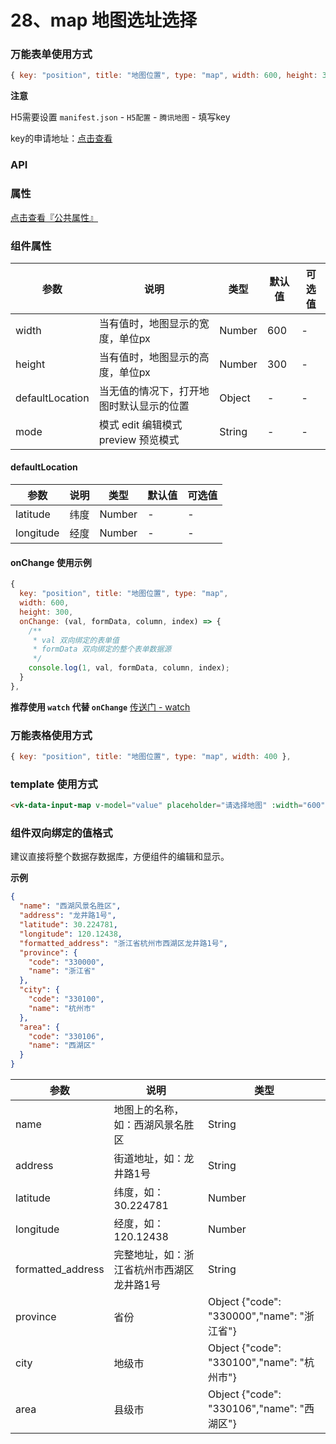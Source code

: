 # 28、map 地图选址选择

### 万能表单使用方式

```js
{ key: "position", title: "地图位置", type: "map", width: 600, height: 300, defaultLocation: { latitude: 30.224781, longitude: 120.12438 } },
```

**注意**

H5需要设置 `manifest.json` - `H5配置` - `腾讯地图` - 填写key

key的申请地址：[点击查看](https://lbs.qq.com/)

### API

### 属性

[点击查看『公共属性』](https://vkdoc.fsq.pub/admin/components/0%E3%80%81public.html)

### 组件属性

| 参数             | 说明                           | 类型    | 默认值  | 可选值 |
|------------------|-------------------------------|---------|--------|-------|
| width      | 当有值时，地图显示的宽度，单位px | Number  | 600 | - |
| height        | 当有值时，地图显示的高度，单位px | Number  | 300 | -  |
| defaultLocation      | 当无值的情况下，打开地图时默认显示的位置 | Object  | - | -  |
| mode      | 模式 edit 编辑模式 preview 预览模式 | String  | - | -  |

#### defaultLocation

| 参数             | 说明                           | 类型    | 默认值  | 可选值 |
|------------------|-------------------------------|---------|--------|-------|
| latitude    | 纬度| Number  | - | -  |
| longitude            | 经度 | Number  | - | - |

#### onChange 使用示例
```js
{
  key: "position", title: "地图位置", type: "map",
  width: 600,
  height: 300,
  onChange: (val, formData, column, index) => {
    /**
     * val 双向绑定的表单值
     * formData 双向绑定的整个表单数据源
     */
    console.log(1, val, formData, column, index);
  }
},
```

**推荐使用 `watch` 代替 `onChange`** [传送门 - watch](https://vkdoc.fsq.pub/admin/components/0%E3%80%81public.html#watch-%E7%9B%91%E5%90%AC)

### 万能表格使用方式

```js
{ key: "position", title: "地图位置", type: "map", width: 400 },
```

### template 使用方式
```html
<vk-data-input-map v-model="value" placeholder="请选择地图" :width="600" :height="300"></vk-data-input-map>
```

### 组件双向绑定的值格式

建议直接将整个数据存数据库，方便组件的编辑和显示。

**示例**

```json
{
  "name": "西湖风景名胜区",
  "address": "龙井路1号",
  "latitude": 30.224781,
  "longitude": 120.12438,
  "formatted_address": "浙江省杭州市西湖区龙井路1号",
  "province": {
    "code": "330000",
    "name": "浙江省"
  },
  "city": {
    "code": "330100",
    "name": "杭州市"
  },
  "area": {
    "code": "330106",
    "name": "西湖区"
  }
}
```

| 参数             | 说明                           | 类型    | 
|------------------|-------------------------------|---------|
| name    | 地图上的名称，如：西湖风景名胜区 | String  | 
| address   | 街道地址，如：龙井路1号 | String  | 
| latitude   | 纬度，如：30.224781 | Number  | 
| longitude   | 经度，如：120.12438 | Number  | 
| formatted_address   | 完整地址，如：浙江省杭州市西湖区龙井路1号| String  | 
| province   | 省份 | Object {"code": "330000","name": "浙江省"} |
| city   | 地级市 | Object  {"code": "330100","name": "杭州市"} |
| area   | 县级市 | Object  {"code": "330106","name": "西湖区"} |
